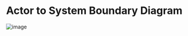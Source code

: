 # Actor to System Boundary Diagram

![image](https://github.com/KarlFarrugiaIcon/OreillyKatas2023/assets/144708540/a94b71cf-7421-4664-99ac-b29aa231c303)
